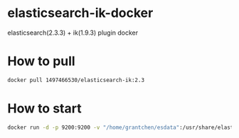 # elasticsearch-ik-docker

elasticsearch(2.3.3) + ik(1.9.3) plugin docker

# How to pull

```bash
docker pull 1497466530/elasticsearch-ik:2.3
```
# How to start

```bash
docker run -d -p 9200:9200 -v "/home/grantchen/esdata":/usr/share/elasticsearch/data 1497466530/elasticsearch-ik:2.3
```
